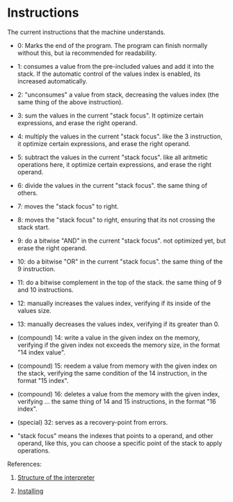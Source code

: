 # Instructions

The current instructions that the machine understands.

  - 0: Marks the end of the program. The program can finish normally without this, but ia recommended for readability.

  - 1: consumes a value from the pre-included values and add it into the stack. If the automatic control of the values index is enabled, its increased automatically.

  - 2: "unconsumes" a value from stack, decreasing the values index (the same thing of the above instruction).

  - 3: sum the values in the current "stack focus". It optimize certain expressions, and erase the right operand.

  - 4: multiply the values in the current "stack focus". like the 3 instruction, it optimize certain expressions, and erase the right operand.

  - 5: subtract the values in the current "stack focus". like all aritmetic operations here, it optimize certain expressions, and erase the right operand.

  - 6: divide the values in the current "stack focus". the same thing of others.

  - 7: moves the "stack focus" to right.

  - 8: moves the "stack focus" to right, ensuring that its not crossing the stack start.

  - 9: do a bitwise "AND" in the current "stack focus". not optimized yet, but erase the right operand.

  - 10: do a bitwise "OR" in the current "stack focus". the same thing of the 9 instruction.

  - 11: do a bitwise complement in the top of the stack. the same thing of 9 and 10 instructions.

  - 12: manually increases the values index, verifying if its inside of the values size.

  - 13: manually decreases the values index, verifying if its greater than 0.

  - (compound) 14: write a value in the given index on the memory, verifying if the given index not exceeds the memory size, in the format "14 index value".

  - (compound) 15: reedem a value from memory with the given index on the stack, verifying the same condition of the 14 instruction, in the format "15 index".

  - (compound) 16: deletes a value from the memory with the given index, verifying ... the same thing of 14 and 15 instructions, in the format "16 index".

  - (special) 32: serves as a recovery-point from errors.

* "stack focus" means the indexes that points to a operand, and other operand, like this, you can choose a specific point of the stack to apply operations.

References:

1. [Structure of the interpreter](./README.md)

2. [Installing](./installing.md)
